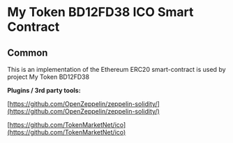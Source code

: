 # My Token BD12FD38 ICO Smart Contract

## Common

This is an implementation of the Ethereum ERC20 smart-contract is used by project My Token BD12FD38

<b>Plugins / 3rd party tools:</b>

[https://github.com/OpenZeppelin/zeppelin-solidity/](https://github.com/OpenZeppelin/zeppelin-solidity/)

[https://github.com/TokenMarketNet/ico](https://github.com/TokenMarketNet/ico)